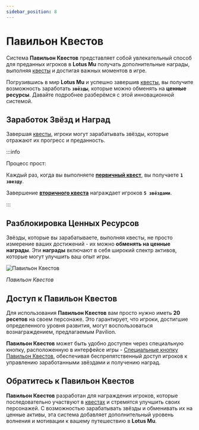 ```yaml
---
sidebar_position: 8
---
```


# Павильон Квестов

Система **Павильон Квестов** представляет собой увлекательный способ для преданных игроков в **Lotus Mu** получать дополнительные награды, выполняя [квесты](/gameplay-systems/quest-system) и достигая важных моментов в игре.

Погрузившись в мир **Lotus Mu** и успешно завершив [квесты](/gameplay-systems/quest-system), вы получите возможность заработать **`звёзды`**, которые можно обменять на **ценные ресурсы**. Давайте подробнее разберёмся с этой инновационной системой.

## Заработок Звёзд и Наград

Завершая [квесты](/gameplay-systems/quest-system), игроки могут зарабатывать звёзды, которые отражают их прогресс и преданность.

:::info

Процесс прост:

Каждый раз, когда вы выполняете **[первичный квест](/gameplay-systems/quest-system#primary-quests)**, вы получаете **`1 звезду`**.

Завершение **[вторичного квеста](/gameplay-systems/quest-system#secondary-quests)** награждает игроков **`5 звёздами`**.

:::

## Разблокировка Ценных Ресурсов

Звёзды, которые вы зарабатываете, выполняя квесты, не просто измерение ваших достижений - их можно **обменять на ценные награды**. Эти **награды** включают в себя широкий спектр активов, которые могут улучшить ваш опыт игры.

![Павильон Квестов](/img/client-features/quest-pavilion.jpg)

_Павильон Квестов_

## Доступ к Павильон Квестов

Для использования **Павильон Квестов** вам просто нужно иметь **20 ресетов** на своем персонаже. Это гарантирует, что игроки, достигшие определенного уровня развития, могут воспользоваться вознаграждением, предлагаемым Pavilion.

**Павильон Квестов** может быть удобно доступен через специальную кнопку, расположенную в интерфейсе игры - [Специальные кнопку Павильон Квестов](/client-features/especial-buttons), обеспечивая беспрепятственный доступ игроков к управлению заработанными звёздами и получению наград.

## Обратитесь к Павильон Квестов

**Павильон Квестов** разработан для награждения игроков, которые последовательно участвуют в [квестах](/gameplay-systems/quest-system) и стремятся улучшить своих персонажей. С возможностью зарабатывать звёзды и обменивать их на ценные активы, эта система добавляет дополнительный уровень волнения и мотивации к вашему путешествию в **Lotus Mu**.
